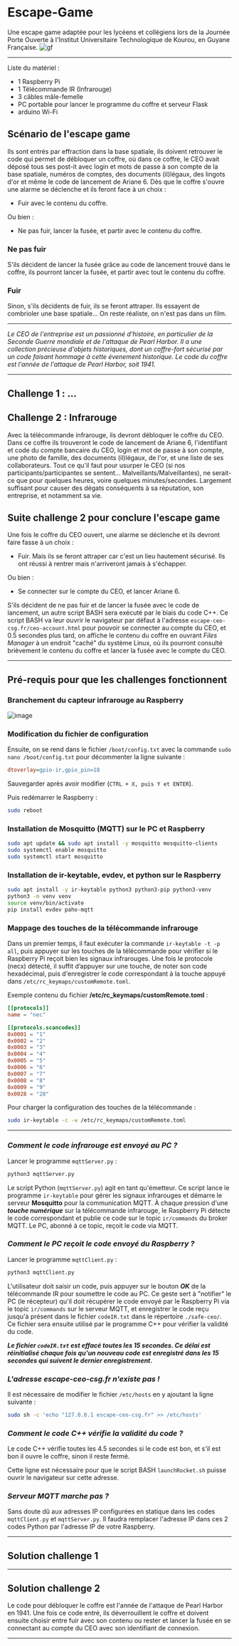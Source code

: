 # Escape-Game
Une escape game adaptée pour les lycéens et collégiens lors de la Journée Porte Ouverte à l'Institut Universitaire Technologique de Kourou, en Guyane Française.
![gf](https://github.com/user-attachments/assets/e04358d7-f799-4827-b65d-a7113efc2115)

---

Liste du matériel :
  - 1 Raspberry Pi
  - 1 Télécommande IR (Infrarouge)
  - 3 câbles mâle-femelle
  - PC portable pour lancer le programme du coffre et serveur Flask
  - arduino Wi-Fi

## Scénario de l'escape game
Ils sont entrés par effraction dans la base spatiale, ils doivent retrouver le code qui permet de débloquer un coffre, où dans ce coffre, le CEO avait déposé tous ses post-it avec login et mots de passe à son compte de la base spatiale, numéros de comptes, des documents (il)légaux, des lingots d'or et même le code de lancement de Ariane 6. Dès que le coffre s'ouvre une alarme se déclenche et ils feront face à un choix : 
- Fuir avec le contenu du coffre.

Ou bien :
- Ne pas fuir, lancer la fusée, et partir avec le contenu du coffre.

### Ne pas fuir
S'ils décident de lancer la fusée grâce au code de lancement trouvé dans le coffre, ils pourront lancer la fusée, et partir avec tout le contenu du coffre.

### Fuir
Sinon, s'ils décidents de fuir, ils se feront attraper. Ils essayent de combrioler une base spatiale... On reste réaliste, on n'est pas dans un film.

---

_Le CEO de l'entreprise est un passionné d'histoire, en particulier de la Seconde Guerre mondiale et de l'attaque de Pearl Harbor. Il a une collection précieuse d'objets historiques, dont un coffre-fort sécurisé par un code faisant hommage à cette évenement historique. 
Le code du coffre est l'année de l'attaque de Pearl Harbor, soit 1941._

---

## Challenge 1 : ...


## Challenge 2 : Infrarouge
Avec la télécommande infrarouge, ils devront débloquer le coffre du CEO. Dans ce coffre ils trouveront le code de lancement de Ariane 6, l'identifiant et code du compte bancaire du CEO, login et mot de passe à son compte, une photo de famille, des documents (il)légaux, de l'or, et une liste de ses collaborateurs. Tout ce qu'il faut pour usurper le CEO (si nos participants/participantes se sentent... Malveillants/Malveillantes), ne serait-ce que pour quelques heures, voire quelques minutes/secondes. Largement suffisant pour causer des dégats conséquents à sa réputation, son entreprise, et notamment sa vie.

## Suite challenge 2 pour conclure l'escape game
Une fois le coffre du CEO ouvert, une alarme se déclenche et ils devront faire fasse à un choix :
- Fuir. Mais ils se feront attraper car c'est un lieu hautement sécurisé. Ils ont réussi à rentrer mais n'arriveront jamais à s'échapper.

Ou bien :
- Se connecter sur le compte du CEO, et lancer Ariane 6.

S'ils décident de ne pas fuir et de lancer la fusée avec le code de lancement, un autre script BASH sera exécuté par le biais du code C++. Ce script BASH va leur ouvrir le navigateur par défaut à l'adresse `escape-ceo-csg.fr/ceo-account.html` pour pouvoir se connecter au compte du CEO, et 0.5 secondes plus tard, on affiche le contenu du coffre en ouvrant *Files Manager* à un endroit "caché" du système Linux, où ils pourront consulté brièvement le contenu du coffre et lancer la fusée avec le compte du CEO.

---

## Pré-requis pour que les challenges fonctionnent

### Branchement du capteur infrarouge au Raspberry
![image](https://github.com/user-attachments/assets/17acd429-4ad7-486b-b69a-875a381f2744)

### Modification du fichier de configuration  

Ensuite, on se rend dans le fichier `/boot/config.txt` avec la commande `sudo nano /boot/config.txt` pour décommenter la ligne suivante :  
```ini
dtoverlay=gpio-ir,gpio_pin=18
```

Sauvegarder après avoir modifier (`CTRL + X, puis Y et ENTER`).

Puis redémarrer le Raspberry :
```bash
sudo reboot
```

### Installation de Mosquitto (MQTT) sur le PC et Raspberry
```bash
sudo apt update && sudo apt install -y mosquitto mosquitto-clients
sudo systemctl enable mosquitto
sudo systemctl start mosquitto
```

### Installation de ir-keytable, evdev, et python sur le Raspberry
```bash
sudo apt install -y ir-keytable python3 python3-pip python3-venv
python3 -m venv venv
source venv/bin/activate
pip install evdev paho-mqtt
```

### Mappage des touches de la télécommande infrarouge
Dans un premier temps, il faut exécuter la commande `ir-keytable -t -p all`, puis appuyer sur les touches de la télécommande pour vérifier si le Raspberry Pi reçoit bien les signaux infrarouges.
Une fois le protocole (necx) détecté, il suffit d’appuyer sur une touche, de noter son code hexadécimal, puis d'enregistrer le code correspondant à la touche appuyé dans `/etc/rc_keymaps/customRemote.toml`.

Exemple contenu du fichier **/etc/rc_keymaps/customRemote.toml** :
```toml
[[protocols]]
name = "nec"

[[protocols.scancodes]]
0x0001 = "1"
0x0002 = "2"
0x0003 = "3"
0x0004 = "4"
0x0005 = "5"
0x0006 = "6"
0x0007 = "7"
0x0008 = "8"
0x0009 = "9"
0x0028 = "28"
```

Pour charger la configuration des touches de la télécommande :
```bash
sudo ir-keytable -c -w /etc/rc_keymaps/customRemote.toml
```

---

### _*Comment le code infrarouge est envoyé au PC ?*_
Lancer le programme `mqttServer.py` :
```bash
python3 mqttServer.py
```
Le script Python (`mqttServer.py`) agit en tant qu'émetteur. Ce script lance le programme `ir-keytable` pour gérer les signaux infrarouges et démarre le serveur **Mosquitto** pour la communication MQTT. À chaque pression d'une ***touche numérique*** sur la télécommande infrarouge, le Raspberry Pi détecte le code correspondant et publie ce code sur le topic `ir/commands` du broker MQTT. Le PC, abonné à ce topic, reçoit le code via MQTT.

### *_Comment le PC reçoit le code envoyé du Raspberry ?_*
Lancer le programme `mqttClient.py` :
```bash
python3 mqttClient.py
```
L'utilisateur doit saisir un code, puis appuyer sur le bouton ***OK*** de la télécommande IR pour soumettre le code au PC. Ce geste sert à "notifier" le PC (le récepteur) qu'il doit récupérer le code envoyé par le Raspberry Pi via le topic `ir/commands` sur le serveur MQTT, et enregistrer le code reçu jusqu'à présent dans le fichier `codeIR.txt` dans le répertoire `./safe-ceo/`. Ce fichier sera ensuite utilisé par le programme C++ pour vérifier la validité du code.

**_Le fichier `codeIR.txt` est effacé toutes les 15 secondes. Ce délai est réinitialisé chaque fois qu'un nouveau code est enregistré dans les 15 secondes qui suivent le dernier enregistrement._**

### *L'adresse **escape-ceo-csg.fr** n'existe pas !*
Il est nécessaire de modifier le fichier `/etc/hosts` en y ajoutant la ligne suivante :
```bash
sudo sh -c 'echo "127.0.0.1 escape-ceo-csg.fr" >> /etc/hosts'
```

### *_Comment le code C++ vérifie la validité du code ?_*
Le code C++ vérifie toutes les 4.5 secondes si le code est bon, et s'il est bon il ouvre le coffre, sinon il reste fermé.

Cette ligne est nécessaire pour que le script BASH `launchRocket.sh` puisse ouvrir le navigateur sur cette adresse.

### *_Serveur MQTT marche pas ?_*
Sans doute dû aux adresses IP configurées en statique dans les codes `mqttClient.py` et `mqttServer.py`. Il faudra remplacer l'adresse IP dans ces 2 codes Python par l'adresse IP de votre Raspberry.

---

## Solution challenge 1

---

## Solution challenge 2
Le code pour débloquer le coffre est l'année de l'attaque de Pearl Harbor en 1941. Une fois ce code entré, ils déverrouillent le coffre et doivent ensuite choisir entre fuir avec son contenu ou rester et lancer la fusée en se connectant au compte du CEO avec son identifiant de connexion.

---
